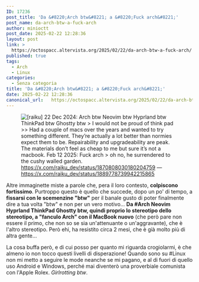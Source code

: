 ```yaml
---
ID: 17236
post_title: 'Da &#8220;Arch btw&#8221; a &#8220;Fuck arch&#8221;'
post_name: da-arch-btw-a-fuck-arch
author: minioctt
post_date: 2025-02-22 12:28:36
layout: post
link: >
  https://octospacc.altervista.org/2025/02/22/da-arch-btw-a-fuck-arch/
published: true
tags:
  - Arch
  - Linux
categories:
  - Senza categoria
title: 'Da &#8220;Arch btw&#8221; a &#8220;Fuck arch&#8221;'
date: 2025-02-22 12:28:36
canonical_url:   https://octospacc.altervista.org/2025/02/22/da-arch-btw-a-fuck-arch/
---
```

<!-- wp:image {"id":17237,"sizeSlug":"full","linkDestination":"none"} -->
<figure class="wp-block-image size-full"><img src="{{site.cdnurl}}/assets/uploads/2025/02/image-54.png" alt="[raiku]
22 Dec 2024:
Arch btw
Neovim btw
Hyprland btw
ThinkPad btw
Ghostty btw
&gt; I would not be proud of think pad
&gt;&gt; Had a couple of macs over the years and wanted to try something different. They’re actually a lot better than normies expect them to be. Repairability and upgradeability are peak. The materials don’t feel as cheap to me but sure it’s not a macbook.
Feb 12 2025:
Fuck arch
&gt; oh no, he surrendered to the cushy walled garden." class="wp-image-17237"/><figcaption class="wp-element-caption"><a href="https://x.com/raiku_dev/status/1870808030180204759">https://x.com/raiku_dev/status/1870808030180204759</a> — <a href="https://x.com/raiku_dev/status/1889778739942215865">https://x.com/raiku_dev/status/1889778739942215865</a></figcaption></figure>
<!-- /wp:image -->

<!-- wp:paragraph -->
<p>Altre immaginette miste a parole che, pera il loro contesto, <strong>colpiscono fortissimo</strong>. Purtroppo questo è quello che succede, dopo un po' di tempo, a <strong>fissarsi con le scemenzine "btw"</strong> per il banale gusto di poter finalmente dire a tua volta "btw" e non per un vero motivo... <strong>Da #Arch Neovim Hyprland ThinkPad Ghostty btw, quindi proprio lo stereotipo dello stereotipo, a "fanculo Arch" con il MacBook nuovo</strong> (che però pare non essere il primo, che non so se sia un'attenuante o un'aggravante), che è l'altro stereotipo. Però ehi, ha resistito circa 2 mesi, che è già molto più di altra gente...</p>
<!-- /wp:paragraph -->

<!-- wp:paragraph -->
<p>La cosa buffa però, e di cui posso per quanto mi riguarda crogiolarmi, è che almeno io non tocco questi livelli di disperazione! Quando sono su #Linux non mi metto a seguire le mode neanche se mi pagano, e al di fuori di quello uso Android e Windows, perché mai diventerò una proverbiale comunista con l'Apple Rolex. <em>Girlrotting btw</em>.</p>
<!-- /wp:paragraph -->
